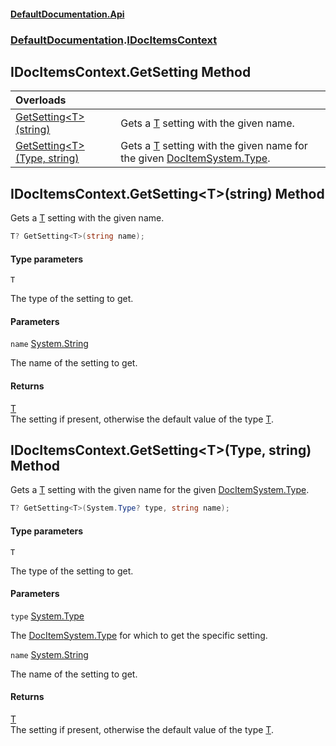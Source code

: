 #### [DefaultDocumentation\.Api](../../index.md 'index')
### [DefaultDocumentation](../../index.md#DefaultDocumentation 'DefaultDocumentation').[IDocItemsContext](index.md 'DefaultDocumentation\.IDocItemsContext')

## IDocItemsContext\.GetSetting Method

| Overloads | |
| :--- | :--- |
| [GetSetting&lt;T&gt;\(string\)](GetSetting.md#DefaultDocumentation.IDocItemsContext.GetSetting_T_(string) 'DefaultDocumentation\.IDocItemsContext\.GetSetting\<T\>\(string\)') | Gets a [T](index.md#DefaultDocumentation.IDocItemsContext.GetSetting_T_(string).T 'DefaultDocumentation\.IDocItemsContext\.GetSetting\<T\>\(string\)\.T') setting with the given name\. |
| [GetSetting&lt;T&gt;\(Type, string\)](GetSetting.md#DefaultDocumentation.IDocItemsContext.GetSetting_T_(System.Type,string) 'DefaultDocumentation\.IDocItemsContext\.GetSetting\<T\>\(System\.Type, string\)') | Gets a [T](index.md#DefaultDocumentation.IDocItemsContext.GetSetting_T_(System.Type,string).T 'DefaultDocumentation\.IDocItemsContext\.GetSetting\<T\>\(System\.Type, string\)\.T') setting with the given name for the given [DocItem](../Models/DocItem/index.md 'DefaultDocumentation\.Models\.DocItem')[System\.Type](https://learn.microsoft.com/en-us/dotnet/api/system.type 'System\.Type')\. |

<a name='DefaultDocumentation.IDocItemsContext.GetSetting_T_(string)'></a>

## IDocItemsContext\.GetSetting\<T\>\(string\) Method

Gets a [T](index.md#DefaultDocumentation.IDocItemsContext.GetSetting_T_(string).T 'DefaultDocumentation\.IDocItemsContext\.GetSetting\<T\>\(string\)\.T') setting with the given name\.

```csharp
T? GetSetting<T>(string name);
```
#### Type parameters

<a name='DefaultDocumentation.IDocItemsContext.GetSetting_T_(string).T'></a>

`T`

The type of the setting to get\.
#### Parameters

<a name='DefaultDocumentation.IDocItemsContext.GetSetting_T_(string).name'></a>

`name` [System\.String](https://learn.microsoft.com/en-us/dotnet/api/system.string 'System\.String')

The name of the setting to get\.

#### Returns
[T](index.md#DefaultDocumentation.IDocItemsContext.GetSetting_T_(string).T 'DefaultDocumentation\.IDocItemsContext\.GetSetting\<T\>\(string\)\.T')  
The setting if present, otherwise the default value of the type [T](index.md#DefaultDocumentation.IDocItemsContext.GetSetting_T_(string).T 'DefaultDocumentation\.IDocItemsContext\.GetSetting\<T\>\(string\)\.T')\.

<a name='DefaultDocumentation.IDocItemsContext.GetSetting_T_(System.Type,string)'></a>

## IDocItemsContext\.GetSetting\<T\>\(Type, string\) Method

Gets a [T](index.md#DefaultDocumentation.IDocItemsContext.GetSetting_T_(System.Type,string).T 'DefaultDocumentation\.IDocItemsContext\.GetSetting\<T\>\(System\.Type, string\)\.T') setting with the given name for the given [DocItem](../Models/DocItem/index.md 'DefaultDocumentation\.Models\.DocItem')[System\.Type](https://learn.microsoft.com/en-us/dotnet/api/system.type 'System\.Type')\.

```csharp
T? GetSetting<T>(System.Type? type, string name);
```
#### Type parameters

<a name='DefaultDocumentation.IDocItemsContext.GetSetting_T_(System.Type,string).T'></a>

`T`

The type of the setting to get\.
#### Parameters

<a name='DefaultDocumentation.IDocItemsContext.GetSetting_T_(System.Type,string).type'></a>

`type` [System\.Type](https://learn.microsoft.com/en-us/dotnet/api/system.type 'System\.Type')

The [DocItem](../Models/DocItem/index.md 'DefaultDocumentation\.Models\.DocItem')[System\.Type](https://learn.microsoft.com/en-us/dotnet/api/system.type 'System\.Type') for which to get the specific setting\.

<a name='DefaultDocumentation.IDocItemsContext.GetSetting_T_(System.Type,string).name'></a>

`name` [System\.String](https://learn.microsoft.com/en-us/dotnet/api/system.string 'System\.String')

The name of the setting to get\.

#### Returns
[T](index.md#DefaultDocumentation.IDocItemsContext.GetSetting_T_(System.Type,string).T 'DefaultDocumentation\.IDocItemsContext\.GetSetting\<T\>\(System\.Type, string\)\.T')  
The setting if present, otherwise the default value of the type [T](index.md#DefaultDocumentation.IDocItemsContext.GetSetting_T_(System.Type,string).T 'DefaultDocumentation\.IDocItemsContext\.GetSetting\<T\>\(System\.Type, string\)\.T')\.